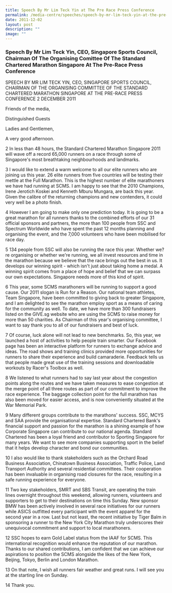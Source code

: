 ```yaml
---
title: Speech By Mr Lim Teck Yin at The Pre Race Press Conference
permalink: /media-centre/speeches/speech-by-mr-lim-teck-yin-at-the-pre-race-press-conference/
date: 2011-12-02
layout: post
description: ""
image: ""
---
```

### **Speech By Mr Lim Teck Yin, CEO, Singapore Sports Council, Chairman Of The Organising Comittee Of The Standard Chartered Marathon Singapore At The Pre-Race Press Conference**

SPEECH BY MR LIM TECK YIN, CEO, SINGAPORE SPORTS COUNCIL, CHAIRMAN OF THE ORGANISING COMMITTEE OF THE STANDARD CHARTERED MARATHON SINGAPORE AT THE PRE-RACE PRESS CONFERENCE
2 DECEMBER 2011

Friends of the media,

Distinguished Guests

Ladies and Gentlemen,

A very good afternoon.

2 In less than 48 hours, the Standard Chartered Marathon Singapore 2011 will wave off a record 65,000 runners on a race through some of Singapore's most breathtaking neighbourhoods and landmarks.

3 I would like to extend a warm welcome to all our elite runners who are joining us this year. 26 elite runners from five countries will be testing their mettle at the Full Marathon. This is the highest number of elite marathoners we have had running at SCMS. I am happy to see that the 2010 Champions, Irene Jerotich Koskei and Kenneth Mburu Mungara, are back this year. Given the calibre of the returning champions and new contenders, it could very well be a photo finish.

4 However I am going to make only one prediction today. It is going to be a great marathon for all runners thanks to the combined efforts of our 31 official sponsors and partners, the more than 100 people from SSC and Spectrum Worldwide who have spent the past 12 months planning and organising the event, and the 7,000 volunteers who have been mobilised for race day.

5 134 people from SSC will also be running the race this year. Whether we?re organising or whether we're running, we all invest resources and time in the marathon because we believe that the race brings out the best in us. It develops our winning spirit - which isn't just about taking home a medal. A winning spirit comes from a place of hope and belief that we can surpass our own expectations. Singapore needs more of this kind of spirit.

6 This year, some SCMS marathoners will be running to support a good cause. Our 2011 slogan is Run for a Reason. Our national team athletes, Team Singapore, have been committed to giving back to greater Singapore, and I am delighted to see the marathon employ sport as a means of caring for the community as well. To date, we have more than 300 fundraisers listed on the GIVE.sg website who are using the SCMS to raise money for more than 50 charities. As Chairman of this year's organising committee, I want to say thank you to all of our fundraisers and best of luck.

7 Of course, luck alone will not lead to new benchmarks. So, this year, we launched a host of activities to help people train smarter. Our Facebook page has been an interactive platform for runners to exchange advice and ideas. The road shows and training clinics provided more opportunities for runners to share their experience and build camaraderie. Feedback tells us that people made great use of the training sessions and downloadable workouts by Racer's Toolbox as well.

8 We listened to what runners had to say last year about the congestion points along the routes and we have taken measures to ease congestion at the merge point of all three routes as part of our commitment to improve the race experience. The baggage collection point for the full marathon has also been moved for easier access, and is now conveniently situated at the War Memorial Park.

9 Many different groups contribute to the marathons' success. SSC, MCYS and SAA provide the organisational expertise. Standard Chartered Bank's financial support and passion for the marathon is a shining example of how Corporate Singapore can contribute to our national agenda. Standard Chartered has been a loyal friend and contributor to Sporting Singapore for many years. We want to see more companies supporting sport in the belief that it helps develop character and bond our communities.

10 I also would like to thank stakeholders such as the Orchard Road Business Association, Chinatown Business Association, Traffic Police, Land Transport Authority and several residential committees. Their cooperation has been invaluable in organising road closures for the race, resulting in a safe running experience for everyone.

11 Two key stakeholders, SMRT and SBS Transit, are operating the train lines overnight throughout this weekend, allowing runners, volunteers and supporters to get to their destinations on time this Sunday. New sponsor BMW has been actively involved in several race initiatives for our runners while ASICS outfitted every participant with the event apparel for the second year in a row. Last but not least, the recent initiative by Tiger Balm in sponsoring a runner to the New York City Marathon truly underscores their unequivocal commitment and support to local marathoners.

12 SSC hopes to earn Gold Label status from the IAAF for SCMS. This international recognition would enhance the reputation of our marathon. Thanks to our shared contributions, I am confident that we can achieve our aspirations to position the SCMS alongside the likes of the New York, Beijing, Tokyo, Berlin and London Marathon.

13 On that note, I wish all runners fair weather and great runs. I will see you at the starting line on Sunday.

14 Thank you.